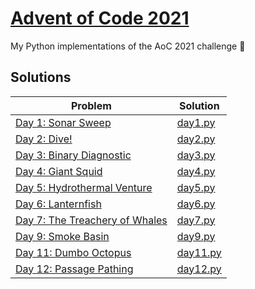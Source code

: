 # [Advent of Code 2021](https://adventofcode.com/2021)

My Python implementations of the AoC 2021 challenge 🎄

## Solutions

| Problem                                                               | Solution                   |
| --------------------------------------------------------------------- | -------------------------- |
| [Day 1: Sonar Sweep](https://adventofcode.com/2021/day/1)             | [day1.py](src/01/day_1.py) |
| [Day 2: Dive!](https://adventofcode.com/2021/day/2)                   | [day2.py](src/02/day_2.py) |
| [Day 3: Binary Diagnostic](https://adventofcode.com/2021/day/3)       | [day3.py](src/03/day_3.py) |
| [Day 4: Giant Squid](https://adventofcode.com/2021/day/4)             | [day4.py](src/04/day_4.py) |
| [Day 5: Hydrothermal Venture](https://adventofcode.com/2021/day/5)    | [day5.py](src/05/day_5.py) |
| [Day 6: Lanternfish](https://adventofcode.com/2021/day/6)             | [day6.py](src/06/day_6.py) |
| [Day 7: The Treachery of Whales](https://adventofcode.com/2021/day/7) | [day7.py](src/07/day_7.py) |
| [Day 9: Smoke Basin](https://adventofcode.com/2021/day/9)             | [day9.py](src/09/day_9.py) |
| [Day 11: Dumbo Octopus](https://adventofcode.com/2021/day/11)         | [day11.py](src/11/day_11.py) |
| [Day 12: Passage Pathing](https://adventofcode.com/2021/day/12)       | [day12.py](src/12/day_12.py) |


